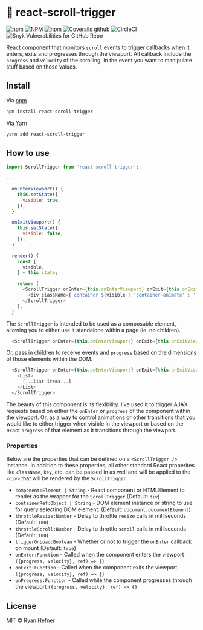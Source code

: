 # 📜 react-scroll-trigger

[![npm](https://img.shields.io/npm/v/react-scroll-trigger?style=flat-square)](https://www.pkgstats.com/pkg:react-scroll-trigger)
[![NPM](https://img.shields.io/npm/l/react-scroll-trigger?style=flat-square)](https://www.pkgstats.com/pkg:react-scroll-trigger)
[![npm](https://img.shields.io/npm/dt/react-scroll-trigger?style=flat-square)](https://www.pkgstats.com/pkg:react-scroll-trigger)
[![Coveralls github](https://img.shields.io/coveralls/github/ryanhefner/react-scroll-trigger?style=flat-square)](https://coveralls.io/github/ryanhefner/react-scroll-trigger)
![CircleCI](https://img.shields.io/circleci/build/github/ryanhefner/react-scroll-trigger?style=flat-square)
![Snyk Vulnerabilities for GitHub Repo](https://img.shields.io/snyk/vulnerabilities/github/ryanhefner/react-scroll-trigger?style=flat-square)


React component that monitors `scroll` events to trigger callbacks when it enters,
exits and progresses through the viewport. All callback include the `progress` and
`velocity` of the scrolling, in the event you want to manipulate stuff based on
those values.

## Install

Via [npm](https://npmjs.com/package/react-scroll-trigger)

```sh
npm install react-scroll-trigger
```

Via [Yarn](http://yarn.fyi/react-scroll-trigger)

```sh
yarn add react-scroll-trigger
```

## How to use

```js
import ScrollTrigger from 'react-scroll-trigger';

...

  onEnterViewport() {
    this.setState({
      visible: true,
    });
  }

  onExitViewport() {
    this.setState({
      visible: false,
    });
  }

  render() {
    const {
      visible,
    } = this.state;

    return (
      <ScrollTrigger onEnter={this.onEnterViewport} onExit={this.onExitViewport}>
        <div className={`container ${visible ? 'container-animate' : ''}`} />
      </ScrollTrigger>
    );
  }
```

The `ScrollTrigger` is intended to be used as a composable element, allowing you
to either use it standalone within a page (ie. no children).

```js
  <ScrollTrigger onEnter={this.onEnterViewport} onExit={this.onExitViewport} />
```

Or, pass in children to receive events and `progress` based on the dimensions of
those elements within the DOM.

```js
  <ScrollTrigger onEnter={this.onEnterViewport} onExit={this.onExitViewport}>
    <List>
      [...list items...]
    </List>
  </ScrollTrigger>
```

The beauty of this component is its flexibility. I’ve used it to trigger
AJAX requests based on either the `onEnter` or `progress` of the component within
the viewport. Or, as a way to control animations or other transitions that you
would like to either trigger when visible in the viewport or based on the exact
`progress` of that element as it transitions through the viewport.

### Properties

Below are the properties that can be defined on a `<ScrollTrigger />` instance.
In addition to these properties, all other standard React properites like `className`,
`key`, etc. can be passed in as well and will be applied to the `<div>` that will
be rendered by the `ScrollTrigger`.

* `component:Element | String` - React component or HTMLElement to render as the wrapper for the `ScrollTrigger` (Default: `div`)
* `containerRef:Object | String` - DOM element instance or string to use for query selecting DOM element. (Default: `document.documentElement`)
* `throttleResize:Number` - Delay to throttle `resize` calls in milliseconds (Default: `100`)
* `throttleScroll:Number` - Delay to throttle `scroll` calls in milliseconds (Default: `100`)
* `triggerOnLoad:Boolean` - Whether or not to trigger the `onEnter` callback on mount (Default: `true`)
* `onEnter:Function` - Called when the component enters the viewport `({progress, velocity}, ref) => {}`
* `onExit:Function` - Called when the component exits the viewport `({progress, velocity}, ref) => {}`
* `onProgress:Function` - Called while the component progresses through the viewport `({progress, velocity}, ref) => {}`

## License

[MIT](LICENSE) © [Ryan Hefner](https://www.ryanhefner.com)
